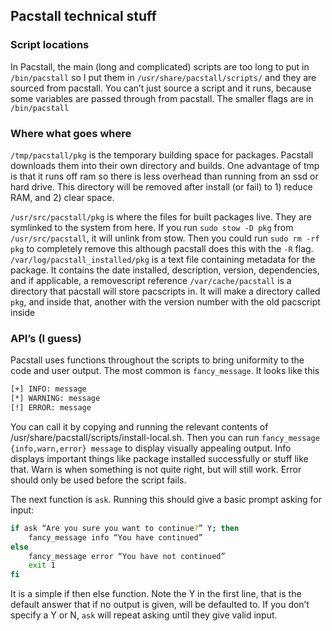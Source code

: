 ## Pacstall technical stuff

### Script locations
In Pacstall, the main (long and complicated) scripts are too long to put in `/bin/pacstall` so I put them in `/usr/share/pacstall/scripts/` and they are sourced from pacstall. You can’t just source a script and it runs, because some variables are passed through from pacstall. The smaller flags are in `/bin/pacstall`

### Where what goes where
`/tmp/pacstall/pkg` is the temporary building space for packages. Pacstall downloads them into their own directory and builds. One advantage of tmp is that it runs off ram so there is less overhead than running from an ssd or hard drive. This directory will be removed after install (or fail) to 1) reduce RAM, and 2) clear space.

`/usr/src/pacstall/pkg` is where the files for built packages live. They are symlinked to the system from here. If you run `sudo stow -D pkg` from `/usr/src/pacstall`, it will unlink from stow. Then you could run `sudo rm -rf pkg` to completely remove this although pacstall does this with the `-R` flag.
`/var/log/pacstall_installed/pkg` is a text file containing metadata for the package. It contains the date installed, description, version, dependencies, and if applicable, a removescript reference
`/var/cache/pacstall` is a directory that pacstall will store pacscripts in. It will make a directory called `pkg`, and inside that, another with the version number with the old pacscript inside

### API’s (I guess)
Pacstall uses functions throughout the scripts to bring uniformity to the code and user output. The most common is `fancy_message`. It looks like this
```bash
[+] INFO: message
[*] WARNING: message
[!] ERROR: message
```
You can call it by copying and running the relevant contents of /usr/share/pacstall/scripts/install-local.sh. Then you can run `fancy_message {info,warn,error} message` to display visually appealing output. Info displays important things like package installed successfully or stuff like that. Warn is when something is not quite right, but will still work. Error should only be used before the script fails.

The next function is `ask`. Running this should give a basic prompt asking for input:
```bash
if ask “Are you sure you want to continue?” Y; then
	fancy_message info “You have continued”
else
	fancy_message error “You have not continued”
	exit 1
fi
```
It is a simple if then else function. Note the Y in the first line, that is the default answer that if no output is given, will be defaulted to. If you don’t specify a Y or N, `ask` will repeat asking until they give valid input.
